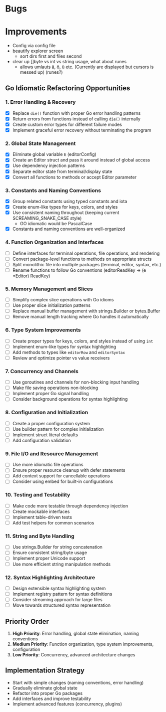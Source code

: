 # Bugs

# Improvements

- Config via config file
- beautify explorer screen
  - sort dirs first and files second
- clear up []byte vs int vs string usage, what about runes
  - allows umlauts ä, ö, ü etc. (Currently are displayed but cursors is messed up) (runes?)

## Go Idiomatic Refactoring Opportunities

### 1. Error Handling & Recovery

- [x] Replace `die()` function with proper Go error handling patterns
- [x] Return errors from functions instead of calling `die()` internally
- [x] Create custom error types for different failure modes
- [x] Implement graceful error recovery without terminating the program

### 2. Global State Management

- [x] Eliminate global variable `E` (editorConfig)
- [x] Create an Editor struct and pass it around instead of global access
- [x] Use dependency injection patterns
- [x] Separate editor state from terminal/display state
- [x] Convert all functions to methods or accept Editor parameter

### 3. Constants and Naming Conventions

- [x] Group related constants using typed constants and iota
- [x] Create enum-like types for keys, colors, and styles
- [x] Use consistent naming throughout (keeping current SCREAMING_SNAKE_CASE style)
  - GO idiomatic would be PascalCase
- [x] Constants and naming conventions are well-organized

### 4. Function Organization and Interfaces

- [ ] Define interfaces for terminal operations, file operations, and rendering
- [ ] Convert package-level functions to methods on appropriate structs
- [ ] Split monolithic file into multiple packages (terminal, editor, syntax, etc.)
- [ ] Rename functions to follow Go conventions (editorReadKey → (e \*Editor) ReadKey)

### 5. Memory Management and Slices

- [ ] Simplify complex slice operations with Go idioms
- [ ] Use proper slice initialization patterns
- [ ] Replace manual buffer management with strings.Builder or bytes.Buffer
- [ ] Remove manual length tracking where Go handles it automatically

### 6. Type System Improvements

- [ ] Create proper types for keys, colors, and styles instead of using `int`
- [ ] Implement enum-like types for syntax highlighting
- [ ] Add methods to types like `editorRow` and `editorSyntax`
- [ ] Review and optimize pointer vs value receivers

### 7. Concurrency and Channels

- [ ] Use goroutines and channels for non-blocking input handling
- [ ] Make file saving operations non-blocking
- [ ] Implement proper Go signal handling
- [ ] Consider background operations for syntax highlighting

### 8. Configuration and Initialization

- [ ] Create a proper configuration system
- [ ] Use builder pattern for complex initialization
- [ ] Implement struct literal defaults
- [ ] Add configuration validation

### 9. File I/O and Resource Management

- [ ] Use more idiomatic file operations
- [ ] Ensure proper resource cleanup with defer statements
- [ ] Add context support for cancellable operations
- [ ] Consider using embed for built-in configurations

### 10. Testing and Testability

- [ ] Make code more testable through dependency injection
- [ ] Create mockable interfaces
- [ ] Implement table-driven tests
- [ ] Add test helpers for common scenarios

### 11. String and Byte Handling

- [ ] Use strings.Builder for string concatenation
- [ ] Ensure consistent string/byte usage
- [ ] Implement proper Unicode support
- [ ] Use more efficient string manipulation methods

### 12. Syntax Highlighting Architecture

- [ ] Design extensible syntax highlighting system
- [ ] Implement registry pattern for syntax definitions
- [ ] Consider streaming approach for large files
- [ ] Move towards structured syntax representation

## Priority Order

1. **High Priority**: Error handling, global state elimination, naming conventions
2. **Medium Priority**: Function organization, type system improvements, configuration
3. **Low Priority**: Concurrency, advanced architecture changes

## Implementation Strategy

- Start with simple changes (naming conventions, error handling)
- Gradually eliminate global state
- Refactor into proper Go packages
- Add interfaces and improve testability
- Implement advanced features (concurrency, plugins)
